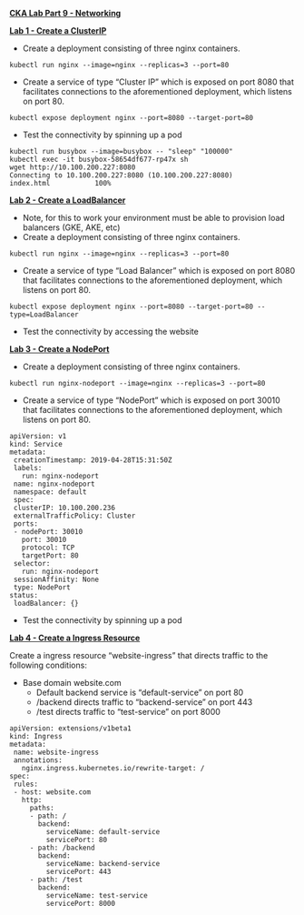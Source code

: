 

**<span style="text-decoration:underline;">CKA Lab Part 9 - Networking</span>**

**<span style="text-decoration:underline;">Lab 1 - Create a ClusterIP</span>**



*   Create a deployment consisting of three nginx containers.


```
kubectl run nginx --image=nginx --replicas=3 --port=80

```



*   Create a service of type “Cluster IP” which is exposed on port 8080 that facilitates connections to the aforementioned deployment, which listens on port 80.


```
kubectl expose deployment nginx --port=8080 --target-port=80

```



*   Test the connectivity by spinning up a pod


```
kubectl run busybox --image=busybox -- "sleep" "100000"
kubectl exec -it busybox-58654df677-rp47x sh
wget http://10.100.200.227:8080
Connecting to 10.100.200.227:8080 (10.100.200.227:8080)
index.html           100% 
```


**<span style="text-decoration:underline;">Lab 2 - Create a LoadBalancer </span>**



*   Note, for this to work your environment must be able to provision load balancers (GKE, AKE, etc)
*   Create a deployment consisting of three nginx containers.


```
kubectl run nginx --image=nginx --replicas=3 --port=80

```



*   Create a service of type “Load Balancer” which is exposed on port 8080 that facilitates connections to the aforementioned deployment, which listens on port 80.


```
kubectl expose deployment nginx --port=8080 --target-port=80 --type=LoadBalancer

```



*   Test the connectivity by accessing the website

**<span style="text-decoration:underline;">Lab 3 - Create a NodePort</span>**



*   Create a deployment consisting of three nginx containers.


```
kubectl run nginx-nodeport --image=nginx --replicas=3 --port=80

```



*   Create a service of type “NodePort” which is exposed on port 30010 that facilitates connections to the aforementioned deployment, which listens on port 80.


```
apiVersion: v1
kind: Service
metadata:
 creationTimestamp: 2019-04-28T15:31:50Z
 labels:
   run: nginx-nodeport
 name: nginx-nodeport
 namespace: default
 spec:
 clusterIP: 10.100.200.236
 externalTrafficPolicy: Cluster
 ports:
 - nodePort: 30010
   port: 30010
   protocol: TCP
   targetPort: 80
 selector:
   run: nginx-nodeport
 sessionAffinity: None
 type: NodePort
status:
 loadBalancer: {}

```



*   Test the connectivity by spinning up a pod

**<span style="text-decoration:underline;">Lab 4 - Create a Ingress Resource</span>**

Create a ingress resource “website-ingress” that directs traffic to the following conditions:



*   Base domain website.com
    *   Default backend service is “default-service” on port 80
    *   /backend directs traffic to “backend-service” on port 443
    *   /test directs traffic to “test-service” on port 8000


```
apiVersion: extensions/v1beta1
kind: Ingress
metadata:
 name: website-ingress
 annotations:
   nginx.ingress.kubernetes.io/rewrite-target: /
spec:
 rules:
 - host: website.com
   http:
     paths:
     - path: /         
       backend:
         serviceName: default-service
         servicePort: 80
     - path: /backend         
       backend:
         serviceName: backend-service
         servicePort: 443
     - path: /test
       backend:
         serviceName: test-service
         servicePort: 8000
